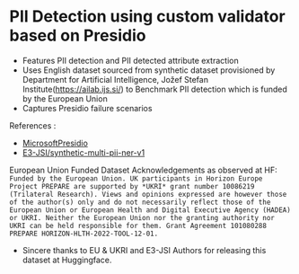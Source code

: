 # PII Detection using custom validator based on Presidio 

* Features PII detection and PII detected attribute extraction 
* Uses English dataset sourced from synthetic dataset provisioned by Department for Artificial Intelligence, Jožef Stefan Institute(https://ailab.ijs.si/) to Benchmark PII detection which is funded by the European Union
* Captures Presidio failure scenarios


References : 
* [MicrosoftPresidio](https://microsoft.github.io/presidio/)
* [E3-JSI/synthetic-multi-pii-ner-v1](https://huggingface.co/datasets/E3-JSI/synthetic-multi-pii-ner-v1)


European Union Funded Dataset Acknowledgements as observed at HF: 
```Funded by the European Union. UK participants in Horizon Europe Project PREPARE are supported by *UKRI* grant number 10086219 (Trilateral Research). Views and opinions expressed are however those of the author(s) only and do not necessarily reflect those of the European Union or European Health and Digital Executive Agency (HADEA) or UKRI. Neither the European Union nor the granting authority nor UKRI can be held responsible for them. Grant Agreement 101080288 PREPARE HORIZON-HLTH-2022-TOOL-12-01.```

* Sincere thanks to EU & UKRI and E3-JSI Authors for releasing this dataset at Huggingface.

